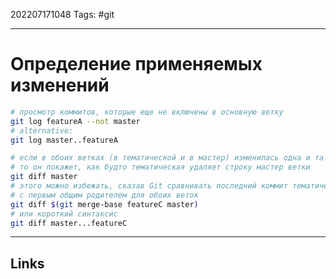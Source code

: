 202207171048
Tags: #git

---

# Определение применяемых изменений

```bash
# просмотр коммитов, которые еще не включены в основную ветку
git log featureA --not master
# alternative:
git log master..featureA

# если в обоих ветках (в тематической и в мастер) изменилась одна и та же строка,
# то он покажет, как будто тематическая удаляет строку мастер ветки
git diff master
# этого можно избежать, сказав Git сравнивать последний коммит тематической ветки
# с первым общим родителем для обоих веток
git diff $(git merge-base featureC master)
# или короткий синтаксис
git diff master...featureC

```

---
## Links